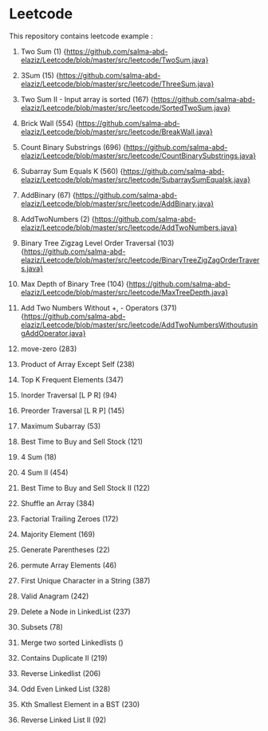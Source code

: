 # Leetcode

This repository contains leetcode example :
1. Two Sum (1)  {https://github.com/salma-abd-elaziz/Leetcode/blob/master/src/leetcode/TwoSum.java}

2. 3Sum (15)  {https://github.com/salma-abd-elaziz/Leetcode/blob/master/src/leetcode/ThreeSum.java}

3. Two Sum II - Input array is sorted (167) {https://github.com/salma-abd-elaziz/Leetcode/blob/master/src/leetcode/SortedTwoSum.java}

4. Brick Wall (554) {https://github.com/salma-abd-elaziz/Leetcode/blob/master/src/leetcode/BreakWall.java}

5. Count Binary Substrings (696) {https://github.com/salma-abd-elaziz/Leetcode/blob/master/src/leetcode/CountBinarySubstrings.java}

6. Subarray Sum Equals K (560)  {https://github.com/salma-abd-elaziz/Leetcode/blob/master/src/leetcode/SubarraySumEqualsk.java}

7. AddBinary (67) {https://github.com/salma-abd-elaziz/Leetcode/blob/master/src/leetcode/AddBinary.java}

8. AddTwoNumbers (2) {https://github.com/salma-abd-elaziz/Leetcode/blob/master/src/leetcode/AddTwoNumbers.java}

9. Binary Tree Zigzag Level Order Traversal (103) {https://github.com/salma-abd-elaziz/Leetcode/blob/master/src/leetcode/BinaryTreeZigZagOrderTravers.java}

10. Max Depth of Binary Tree (104) {https://github.com/salma-abd-elaziz/Leetcode/blob/master/src/leetcode/MaxTreeDepth.java}

11. Add Two Numbers Without +, - Operators (371) {https://github.com/salma-abd-elaziz/Leetcode/blob/master/src/leetcode/AddTwoNumbersWithoutusingAddOperator.java}

12. move-zero (283)

13. Product of Array Except Self (238)

14. Top K Frequent Elements (347)

15. Inorder Traversal [L P R] (94)

16. Preorder Traversal [L R P] (145)

15. Maximum Subarray (53)

16. Best Time to Buy and Sell Stock (121)

17. 4 Sum (18)

18. 4 Sum II (454)

19. Best Time to Buy and Sell Stock II (122)

20. Shuffle an Array (384)

21. Factorial Trailing Zeroes (172)

22. Majority Element (169)

23. Generate Parentheses (22)

24. permute Array Elements (46)

25. First Unique Character in a String (387)

26. Valid Anagram (242)

27. Delete a Node in LinkedList (237)

28. Subsets (78)

29. Merge two sorted Linkedlists ()

30.  Contains Duplicate II (219)

31. Reverse Linkedlist (206)

32. Odd Even Linked List (328)

33.  Kth Smallest Element in a BST (230)

34. Reverse Linked List II (92)
